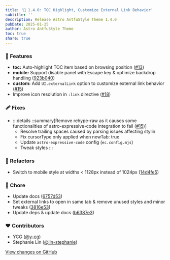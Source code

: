 ```yaml
---
title: '🔗 1.4.0: TOC Highlight, Customize External Link Behavior'
subtitle: ''
description: Release Astro AntfuStyle Theme 1.4.0
pubDate: 2025-01-25
author: Astro AntfuStyle Theme
toc: true
share: true
---
```


### 🚀 Features

- **toc:** Auto-highlight TOC item based on browsing position ([#13](https://github.com/lin-stephanie/astro-antfustyle-theme/pull/13))
- **mobile:** Support disable panel with Escape key  & optimize backdrop handling ([923b040](https://github.com/lin-stephanie/astro-antfustyle-theme/commit/923b040))
- **custom:** Add `UI.externalLink` option to customize external link behavior ([#15](https://github.com/lin-stephanie/astro-antfustyle-theme/pull/15))
- Improve icon resolution in `:link` directive ([#18](https://github.com/lin-stephanie/astro-antfustyle-theme/pull/18))

### 🩹 Fixes

- :::details
  ::summary[Remove rehype-raw as it causes some functionalities of astro-expressive-code integration to fail ([#15](https://github.com/lin-stephanie/astro-antfustyle-theme/pull/15))]
  - Resolve trailing spaces caused by parsing issues affecting stylin
  - Fix cursorType only applied when newTab: true
  - Update `astro-expressive-code` config (`ec.config.mjs`)
  - Tweak styles
  :::

### 💅 Refactors

- Switch to mobile style at widths < 1128px instead of 1024px ([14d4fe5](https://github.com/lin-stephanie/astro-antfustyle-theme/commit/14d4fe5))

### 🏡 Chore

- Update docs ([6757d53](https://github.com/lin-stephanie/astro-antfustyle-theme/commit/6757d53))
- Set external links to open in same tab & remove unused styles and minor tweaks ([3816e53](https://github.com/lin-stephanie/astro-antfustyle-theme/commit/3816e53))
- Update deps & update docs ([b6387e3](https://github.com/lin-stephanie/astro-antfustyle-theme/commit/b6387e3))

### ❤️ Contributors

- YCG ([@y-cg](http://github.com/y-cg))
- Stephanie Lin ([@lin-stephanie](http://github.com/lin-stephanie))

[View changes on GitHub](https://github.com/lin-stephanie/astro-antfustyle-theme/compare/1.3.0...1.4.0)
